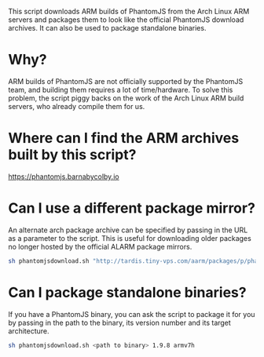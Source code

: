 This script downloads ARM builds of PhantomJS from the Arch Linux ARM servers and packages them to look like the official PhantomJS download archives. It can also be used to package standalone binaries.

# Why?
ARM builds of PhantomJS are not officially supported by the PhantomJS team, and building them requires a lot of time/hardware. To solve this problem, the script piggy backs on the work of the Arch Linux ARM build servers, who already compile them for us.

# Where can I find the ARM archives built by this script?
https://phantomjs.barnabycolby.io

# Can I use a different package mirror?
An alternate arch package archive can be specified by passing in the URL as a parameter to the script. This is useful for downloading older packages no longer hosted by the official ALARM package mirrors.

```bash
sh phantomjsdownload.sh "http://tardis.tiny-vps.com/aarm/packages/p/phantomjs/"
```

# Can I package standalone binaries?
If you have a PhantomJS binary, you can ask the script to package it for you by passing in the path to the binary, its version number and its target architecture.

```bash
sh phantomjsdownload.sh <path to binary> 1.9.8 armv7h
```
